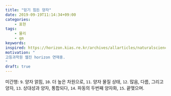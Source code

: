 ```yaml
---
title: "믿기 힘든 양자"
date: 2019-09-19T11:14:34+09:00
categories:
    - 표현
tags:
    - 물리
    - qm
keywords:
inspired: https://horizon.kias.re.kr/archives/allarticles/naturalsciences/믿기-힘든-양자-incredible-quantum/
motivation: "
고등과학원 웹진 horizon 연재중.
"
draft: true
---
```


<span class="pretag">미간행</span>:
`9`. 양자 얽힘,
`10`. 더 높은 차원으로,
`11`. 양자 물질 상태,
`12`. 많음, 다름, 그리고 양자,
`13`. 상대성과 양자, 통합되다,
`14`. 파동의 두번째 양자화,
`15`. 끝맺으며.

